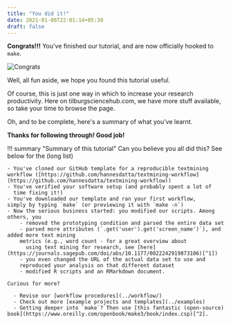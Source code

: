 ```yaml
---
title: "You did it!"
date: 2021-01-06T22:01:14+05:30
draft: false
---
```



**Congrats!!!** You've finished our tutorial, and are now officially
hooked to `make`.

![Congrats](https://media.giphy.com/media/D0EjguuQzYr9m/giphy.gif)

Well, all fun aside, we hope you found this tutorial useful.

Of course, this is just one way in which to increase your research productivity. Here on tilburgsciencehub.com, we have more stuff available, so take your time to browse the page.

Oh, and to be complete, here's a summary of what you've learnt.

**Thanks for following through! Good job!**

!!! summary "Summary of this tutorial"
    Can you believe you all did this? See below for the (long list)

    - You've cloned our GitHub template for a reproducible textmining
    workflow ([https://github.com/hannesdatta/textmining-workflow](https://github.com/hannesdatta/textmining-workflow))
    - You've verified your software setup (and probably spent a lot of
      time fixing it!)
    - You've downloaded our template and ran your first workflow,
    simply by typing `make` (or previewing it with `make -n`)
    - Now the serious business started: you modified our scripts. Among others, you
        - removed the prototyping condition and parsed the entire data set
        - parsed more attributes (`.get('user').get('screen_name')`), and added more text mining
        metrics (e.g., word count - for a great overview about
          using text mining for research, see [here](https://journals.sagepub.com/doi/abs/10.1177/0022242919873106)[^1])
        - you even changed the URL of the actual data set to use and
        reproduced your analysis on that different dataset
        - modified R scripts and an RMarkdown document.

    Curious for more?

      - Revise our [workflow procedures](../workflow/)
      - Check out more [example projects and templates](../examples)
      - Getting deeper into `make`? Then use [this fantastic (open-source) book](https://www.oreilly.com/openbook/make3/book/index.csp)[^2].

[^1]:
    Berger, J., Humphreys, A., Ludwig, S., Moe, W. W., Netzer, O., & Schweidel, D. A. (2020). Uniting the Tribes: Using Text for Marketing Insight. *Journal of Marketing*, 84(1), 1–25. https://doi.org/10.1177/0022242919873106
[^2]:
    Mecklenburg, R. (2004). *Managing Projects with GNU Make: The Power of GNU Make for Building Anything.* O'Reilly Media, Inc. https://www.oreilly.com/openbook/make3/book/index.csp
